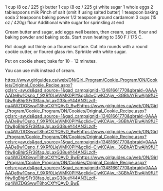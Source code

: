 1 cup (8 oz / 225 g) butter
1 cup (8 oz / 225 g) white sugar
1 whole eggs
2 tablespoons milk
Pinch of salt (omit if using salted butter)
1 teaspoon baking soda
2 teaspoons baking power
1/2 teaspoon ground cardamom
3 cups (15 oz / 420g) flour
Additional white sugar for sprinkling at end

Cream butter and sugar, add eggs well beaten, then cream, spice, flour and baking powder and baking soda.
Start oven heating to 350 F / 175 C.

Roll dough out thinly on a floured surface. Cut into rounds with a round cookie cutter, or floured glass rim. Sprinkle with white sugar.

Put on cookie sheet; bake for 10 – 12 minutes.

You can use milk instead of cream.

https://www.girlguides.ca/web/ON/Girl_Program/Cookie_Program/ON/Cookies/Original_Cookie_Recipe.aspx?gclsrc=aw.ds&gad_source=1&gad_campaignid=13481661770&gbraid=0AAAAADe8w1Osno_f_9XRf0LieViMK0PIY&gclid=CjwKCAjw_-3GBhAYEiwAjh9fUFf4w8gBhjrSFr38faqJqLaxG38ueY44AN3Lzdf-qu4iWZDGSwwT8hoCXfYQAvD_BwEhttps://www.girlguides.ca/web/ON/Girl_Program/Cookie_Program/ON/Cookies/Original_Cookie_Recipe.aspx?gclsrc=aw.ds&gad_source=1&gad_campaignid=13481661770&gbraid=0AAAAADe8w1Osno_f_9XRf0LieViMK0PIY&gclid=CjwKCAjw_-3GBhAYEiwAjh9fUFf4w8gBhjrSFr38faqJqLaxG38ueY44AN3Lzdf-qu4iWZDGSwwT8hoCXfYQAvD_BwEhttps://www.girlguides.ca/web/ON/Girl_Program/Cookie_Program/ON/Cookies/Original_Cookie_Recipe.aspx?gclsrc=aw.ds&gad_source=1&gad_campaignid=13481661770&gbraid=0AAAAADe8w1Osno_f_9XRf0LieViMK0PIY&gclid=CjwKCAjw_-3GBhAYEiwAjh9fUFf4w8gBhjrSFr38faqJqLaxG38ueY44AN3Lzdf-qu4iWZDGSwwT8hoCXfYQAvD_BwEhttps://www.girlguides.ca/web/ON/Girl_Program/Cookie_Program/ON/Cookies/Original_Cookie_Recipe.aspx?gclsrc=aw.ds&gad_source=1&gad_campaignid=13481661770&gbraid=0AAAAADe8w1Osno_f_9XRf0LieViMK0PIY&gclid=CjwKCAjw_-3GBhAYEiwAjh9fUFf4w8gBhjrSFr38faqJqLaxG38ueY44AN3Lzdf-qu4iWZDGSwwT8hoCXfYQAvD_BwE
